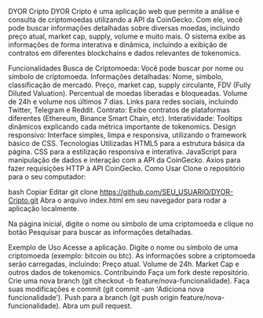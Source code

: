 DYOR Cripto
DYOR Cripto é uma aplicação web que permite a análise e consulta de criptomoedas utilizando a API da CoinGecko. Com ele, você pode buscar informações detalhadas sobre diversas moedas, incluindo preço atual, market cap, supply, volume e muito mais. O sistema exibe as informações de forma interativa e dinâmica, incluindo a exibição de contratos em diferentes blockchains e dados relevantes de tokenomics.

Funcionalidades
Busca de Criptomoeda: Você pode buscar por nome ou símbolo de criptomoeda.
Informações detalhadas:
Nome, símbolo, classificação de mercado.
Preço, market cap, supply circulante, FDV (Fully Diluted Valuation).
Percentual de moedas liberadas e bloqueadas.
Volume de 24h e volume nos últimos 7 dias.
Links para redes sociais, incluindo Twitter, Telegram e Reddit.
Contrato: Exibe contratos de plataformas diferentes (Ethereum, Binance Smart Chain, etc).
Interatividade: Tooltips dinâmicos explicando cada métrica importante de tokenomics.
Design responsivo: Interface simples, limpa e responsiva, utilizando o framework básico de CSS.
Tecnologias Utilizadas
HTML5 para a estrutura básica da página.
CSS para a estilização responsiva e interativa.
JavaScript para manipulação de dados e interação com a API da CoinGecko.
Axios para fazer requisições HTTP à API CoinGecko.
Como Usar
Clone o repositório para o seu computador:

bash
Copiar
Editar
git clone https://github.com/SEU_USUARIO/DYOR-Cripto.git
Abra o arquivo index.html em seu navegador para rodar a aplicação localmente.

Na página inicial, digite o nome ou símbolo de uma criptomoeda e clique no botão Pesquisar para buscar as informações detalhadas.

Exemplo de Uso
Acesse a aplicação.
Digite o nome ou símbolo de uma criptomoeda (exemplo: bitcoin ou btc).
As informações sobre a criptomoeda serão carregadas, incluindo:
Preço atual.
Volume de 24h.
Market Cap e outros dados de tokenomics.
Contribuindo
Faça um fork deste repositório.
Crie uma nova branch (git checkout -b feature/nova-funcionalidade).
Faça suas modificações e commit (git commit -am 'Adiciona nova funcionalidade').
Push para a branch (git push origin feature/nova-funcionalidade).
Abra um pull request.
